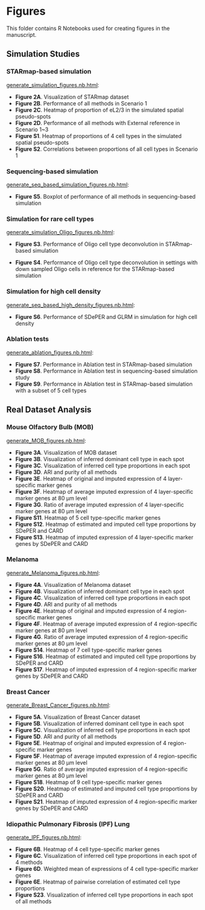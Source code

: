 # Figures
This folder contains R Notebooks used for creating figures in the manuscript.

## Simulation Studies

### STARmap-based simulation

[generate_simulation_figures.nb.html](https://rawcdn.githack.com/az7jh2/SDePER_Analysis/766828c46ac678831a5edf27cacd0b6e90ba1c3f/Figures/Simulation/generate_simulation_figures.nb.html):

- **Figure 2A**. Visualization of STARmap dataset
- **Figure 2B**. Performance of all methods in Scenario 1
- **Figure 2C**. Heatmap of proportion of eL2/3 in the simulated spatial pseudo-spots
- **Figure 2D**. Performance of all methods with External reference in Scenario 1~3
- **Figure S1**. Heatmap of proportions of 4 cell types in the simulated spatial pseudo-spots
- **Figure S2**. Correlations between proportions of all cell types in Scenario 1

### Sequencing-based simulation

[generate_seq_based_simulation_figures.nb.html](https://rawcdn.githack.com/az7jh2/SDePER_Analysis/766828c46ac678831a5edf27cacd0b6e90ba1c3f/Figures/Simulation_seq_based/generate_seq_based_simulation_figures.nb.html):

* **Figure S5**. Boxplot of performance of all methods in sequencing-based simulation

### Simulation for rare cell types

[generate_simulation_Oligo_figures.nb.html](https://rawcdn.githack.com/az7jh2/SDePER_Analysis/3d98724031f1b09489089444b8ec946d1748a434/Figures/Simulation/generate_simulation_Oligo_figures.nb.html):

* **Figure S3**. Performance of Oligo cell type deconvolution in STARmap-based simulation

* **Figure S4**. Performance of Oligo cell type deconvolution in settings with down sampled Oligo cells in reference for the STARmap-based simulation

### Simulation for high cell density

[generate_seq_based_high_density_figures.nb.html](https://rawcdn.githack.com/az7jh2/SDePER_Analysis/5e3b7e0973437802eb3f709468def4cab6f1c653/Figures/Simulation_seq_based/generate_seq_based_high_density_figures.nb.html):

* **Figure S6**. Performance of SDePER and GLRM in simulation for high cell density 

### Ablation tests

[generate_ablation_figures.nb.html](https://rawcdn.githack.com/az7jh2/SDePER_Analysis/ab7b78abe53a4c625b71ce9eb5ab96bf2b829c5c/Ablation/generate_ablation_figures.nb.html):

* **Figure S7**. Performance in Ablation test in STARmap-based simulation
* **Figure S8**. Performance in Ablation test in sequencing-based simulation study
* **Figure S9**. Performance in Ablation test in STARmap-based simulation with a subset of 5 cell types

## Real Dataset Analysis

### Mouse Olfactory Bulb (**MOB**)

[generate_MOB_figures.nb.html](https://rawcdn.githack.com/az7jh2/SDePER_Analysis/766828c46ac678831a5edf27cacd0b6e90ba1c3f/Figures/MOB/generate_MOB_figures.nb.html):

- **Figure 3A**. Visualization of MOB dataset
- **Figure 3B**. Visualization of inferred dominant cell type in each spot
- **Figure 3C**. Visualization of inferred cell type proportions in each spot
- **Figure 3D**. ARI and purity of all methods
- **Figure 3E**. Heatmap of original and imputed expression of 4 layer-specific marker genes
- **Figure 3F**. Heatmap of average imputed expression of 4 layer-specific marker genes at 80 μm level
- **Figure 3G**. Ratio of average imputed expression of 4 layer-specific marker genes at 80 μm level
- **Figure S11**. Heatmap of 5 cell type-specific marker genes
- **Figure S12**. Heatmap of estimated and imputed cell type proportions by SDePER and CARD
- **Figure S13**. Heatmap of imputed expression of 4 layer-specific marker genes by SDePER and CARD

### Melanoma

[generate_Melanoma_figures.nb.html](https://rawcdn.githack.com/az7jh2/SDePER_Analysis/766828c46ac678831a5edf27cacd0b6e90ba1c3f/Figures/Melanoma/generate_Melanoma_figures.nb.html):

- **Figure 4A**. Visualization of Melanoma dataset
- **Figure 4B**. Visualization of inferred dominant cell type in each spot
- **Figure 4C**. Visualization of inferred cell type proportions in each spot
- **Figure 4D**. ARI and purity of all methods
- **Figure 4E**. Heatmap of original and imputed expression of 4 region-specific marker genes
- **Figure 4F**. Heatmap of average imputed expression of 4 region-specific marker genes at 80 μm level
- **Figure 4G**. Ratio of average imputed expression of 4 region-specific marker genes at 80 μm level
- **Figure S14**. Heatmap of 7 cell type-specific marker genes
- **Figure S16**. Heatmap of estimated and imputed cell type proportions by SDePER and CARD
- **Figure S17**. Heatmap of imputed expression of 4 region-specific marker genes by SDePER and CARD

### Breast Cancer

[generate_Breast_Cancer_figures.nb.html](https://rawcdn.githack.com/az7jh2/SDePER_Analysis/766828c46ac678831a5edf27cacd0b6e90ba1c3f/Figures/Breast_Cancer/generate_Breast_Cancer_figures.nb.html):

- **Figure 5A**. Visualization of Breast Cancer dataset
- **Figure 5B**. Visualization of inferred dominant cell type in each spot
- **Figure 5C**. Visualization of inferred cell type proportions in each spot
- **Figure 5D**. ARI and purity of all methods
- **Figure 5E**. Heatmap of original and imputed expression of 4 region-specific marker genes
- **Figure 5F**. Heatmap of average imputed expression of 4 region-specific marker genes at 80 μm level
- **Figure 5G**. Ratio of average imputed expression of 4 region-specific marker genes at 80 μm level
- **Figure S18**. Heatmap of 9 cell type-specific marker genes
- **Figure S20**. Heatmap of estimated and imputed cell type proportions by SDePER and CARD
- **Figure S21**. Heatmap of imputed expression of 4 region-specific marker genes by SDePER and CARD

### Idiopathic Pulmonary Fibrosis (IPF) Lung

[generate_IPF_figures.nb.html](https://rawcdn.githack.com/az7jh2/SDePER_Analysis/766828c46ac678831a5edf27cacd0b6e90ba1c3f/Figures/IPF/generate_IPF_figures.nb.html):

- **Figure 6B**. Heatmap of 4 cell type-specific marker genes
- **Figure 6C**. Visualization of inferred cell type proportions in each spot of 4 methods
- **Figure 6D**. Weighted mean of expressions of 4 cell type-specific marker genes
- **Figure 6E**. Heatmap of pairwise correlation of estimated cell type proportions
- **Figure S23**. Visualization of inferred cell type proportions in each spot of all methods
